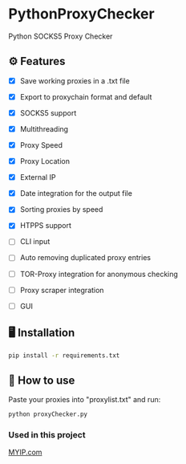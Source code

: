 # PythonProxyChecker
Python SOCKS5 Proxy Checker

## ⚙️ Features
- [x] Save working proxies in a .txt file
- [x] Export to proxychain format and default
- [x] SOCKS5 support
- [x] Multithreading
- [x] Proxy Speed
- [x] Proxy Location
- [x] External IP
- [x] Date integration for the output file
- [x] Sorting proxies by speed
- [x] HTPPS support
- [ ] CLI input
- [ ] Auto removing duplicated proxy entries
- [ ] TOR-Proxy integration for anonymous checking
- [ ] Proxy scraper integration
- [ ] GUI


## 🖥 Installation
```bash
pip install -r requirements.txt
```

## 🔮 How to use
Paste your proxies into "proxylist.txt" and run:
```bash
python proxyChecker.py
```


### Used in this project
<a href="https://myip.com/" target="_blank" rel="noopener noreferrer">MYIP.com</a>
